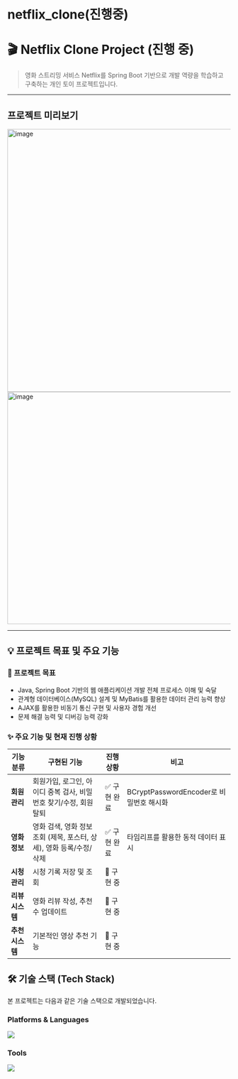 # netflix_clone(진행중)

# 🎬 Netflix Clone Project (진행 중)

> 영화 스트리밍 서비스 Netflix를 Spring Boot 기반으로 개발 역량을 학습하고 구축하는 개인 토이 프로젝트입니다.

---

## 프로젝트 미리보기

<img width="1354" height="592" alt="image" src="https://github.com/user-attachments/assets/4679ab6e-a3ea-4b8b-8cf5-296bac02f84c" />

<img width="1322" height="523" alt="image" src="https://github.com/user-attachments/assets/2f9e73fa-c207-4991-902e-7796440e3508" />


---

## 💡 프로젝트 목표 및 주요 기능

### 🎯 프로젝트 목표
*   Java, Spring Boot 기반의 웹 애플리케이션 개발 전체 프로세스 이해 및 숙달
*   관계형 데이터베이스(MySQL) 설계 및 MyBatis를 활용한 데이터 관리 능력 향상
*   AJAX를 활용한 비동기 통신 구현 및 사용자 경험 개선
*   문제 해결 능력 및 디버깅 능력 강화

### ✨ 주요 기능 및 현재 진행 상황

| 기능 분류      | 구현된 기능                                     | 진행 상황 | 비고                                            |
|--------------|-----------------------------------------------|-----------|-------------------------------------------------|
| **회원 관리** | 회원가입, 로그인, 아이디 중복 검사, 비밀번호 찾기/수정, 회원 탈퇴 | ✅ 구현 완료 | BCryptPasswordEncoder로 비밀번호 해시화                 |
| **영화 정보**  | 영화 검색, 영화 정보 조회 (제목, 포스터, 상세), 영화 등록/수정/삭제 | ✅ 구현 완료 | 타임리프를 활용한 동적 데이터 표시              |
| **시청 관리**  | 시청 기록 저장 및 조회                       | 🚧 구현 중 |                                                 |
| **리뷰 시스템**| 영화 리뷰 작성, 추천 수 업데이트 | 🚧 구현 중  |       |
| **추천 시스템**| 기본적인 영상 추천 기능                      | 🚧 구현 중  |        |


## 🛠️ 기술 스택 (Tech Stack)

본 프로젝트는 다음과 같은 기술 스택으로 개발되었습니다.

### Platforms & Languages
<img src="https://skillicons.dev/icons?i=java,spring,javascript,html,css,mysql,oracle" />

### Tools
<img src="https://skillicons.dev/icons?i=git,eclipse,vscode" />
